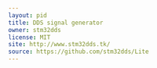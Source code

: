 ```yaml
---
layout: pid
title: DDS signal generator
owner: stm32dds
license: MIT
site: http://www.stm32dds.tk/
source: https://github.com/stm32dds/Lite
---
```

